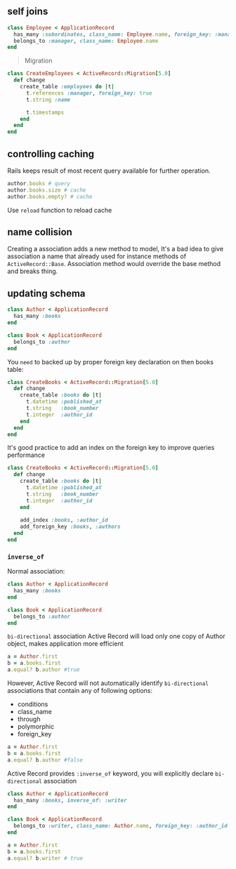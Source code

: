## self joins
```ruby
class Employee < ApplicationRecord
  has_many :subordinates, class_name: Employee.name, foreign_key: :manager_id
  belongs_to :manager, class_name: Employee.name
end
```
> Migration

```ruby
class CreateEmployees < ActiveRecord::Migration[5.0]
  def change
    create_table :employees do |t|
      t.references :manager, foreign_key: true
      t.string :name

      t.timestamps
    end
  end
end
```

## controlling caching
Rails keeps result of most recent query available for further operation. 
```ruby
author.books # query
author.books.size # cache
author.books.empty? # cache
```
Use `reload` function to reload cache
## name collision
Creating a association adds a new method to model, It's a bad idea to give association a name that already used for instance methods of `ActiveRecord::Base`.
Association method would override the base method and breaks thing. 
## updating schema
```ruby
class Author < ApplicationRecord
  has_many :books
end 

class Book < ApplicationRecord
  belongs_to :author
end
```
You `need` to backed up by proper foreign key declaration on then books table:
```ruby
class CreateBooks < ActiveRecord::Migration[5.0]
  def change
    create_table :books do |t|
      t.datetime :published_at
      t.string   :book_number
      t.integer  :author_id
    end
  end
end
```

It's good practice to add an index on the foreign key to improve queries performance 
```ruby
class CreateBooks < ActiveRecord::Migration[5.0]
  def change
    create_table :books do |t|
      t.datetime :published_at
      t.string   :book_number
      t.integer  :author_id
    end
 
    add_index :books, :author_id
    add_foreign_key :books, :authors
  end
end
```
### `inverse_of`
Normal association: 
```ruby
class Author < ApplicationRecord
  has_many :books
end

class Book < ApplicationRecord
  belongs_to :author
end
```
`bi-directional` association
Active Record will load only one copy of Author object, makes application more efficient
```ruby
a = Author.first
b = a.books.first
a.equal? b.author #true
```
However, Active Record will not automatically identify `bi-directional` associations that contain any of following options: 
- conditions
- class_name
- through
- polymorphic
- foreign_key

```ruby
a = Author.first
b = a.books.first
a.equal? b.author #false
```
Active Record provides `:inverse_of` keyword, you will explicitly declare `bi-directional` association 
```ruby
class Author < ApplicationRecord
  has_many :books, inverse_of: :writer
end 

class Book < ApplicationRecord
  belongs_to :writer, class_name: Author.name, foreign_key: :author_id
end
```
```ruby
a = Author.first
b = a.books.first
a.equal? b.writer # true
```









